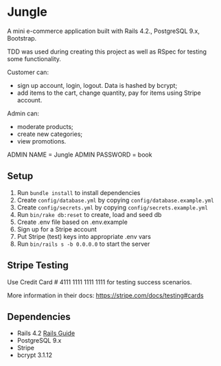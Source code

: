 # Jungle

A mini e-commerce application built with Rails 4.2., PostgreSQL 9.x, Bootstrap. 

TDD was used during creating this project as well as RSpec for testing some functionality.

Customer can:
* sign up account, login, logout. Data is hashed by bcrypt;
* add items to the cart, change quantity, pay for items using Stripe account.

Admin can:
* moderate products;
* create new categories;
* view promotions.

ADMIN NAME = Jungle
ADMIN PASSWORD = book




## Setup

1. Run `bundle install` to install dependencies
2. Create `config/database.yml` by copying `config/database.example.yml`
3. Create `config/secrets.yml` by copying `config/secrets.example.yml`
4. Run `bin/rake db:reset` to create, load and seed db
5. Create .env file based on .env.example
6. Sign up for a Stripe account
7. Put Stripe (test) keys into appropriate .env vars
8. Run `bin/rails s -b 0.0.0.0` to start the server

## Stripe Testing

Use Credit Card # 4111 1111 1111 1111 for testing success scenarios.

More information in their docs: <https://stripe.com/docs/testing#cards>

## Dependencies

* Rails 4.2 [Rails Guide](http://guides.rubyonrails.org/v4.2/)
* PostgreSQL 9.x
* Stripe
* bcrypt 3.1.12
